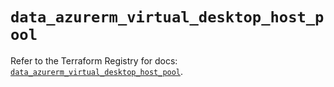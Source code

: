 # `data_azurerm_virtual_desktop_host_pool`

Refer to the Terraform Registry for docs: [`data_azurerm_virtual_desktop_host_pool`](https://registry.terraform.io/providers/hashicorp/azurerm/3.112.0/docs/data-sources/virtual_desktop_host_pool).
